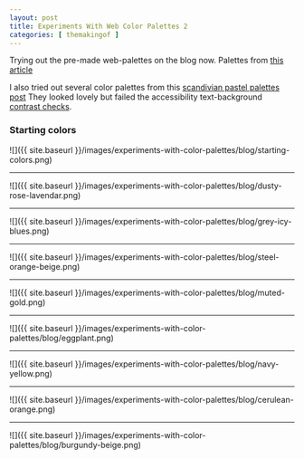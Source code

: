 ```yaml
---
layout: post
title: Experiments With Web Color Palettes 2
categories: [ themakingof ]
---
```


Trying out the pre-made web-palettes on the blog now.
Palettes from [this article](https://www.canva.com/learn/website-color-schemes/)

I also tried out several color palettes from this [scandivian pastel palettes post](https://www.templatemonster.com/blog/pastel-color-schemes-for-refined-website-design/)
They looked lovely but failed the accessibility text-background [contrast checks](https://webaim.org/resources/contrastchecker).

### Starting colors
![]({{ site.baseurl }}/images/experiments-with-color-palettes/blog/starting-colors.png)

* * *
![]({{ site.baseurl }}/images/experiments-with-color-palettes/blog/dusty-rose-lavendar.png)

* * *
![]({{ site.baseurl }}/images/experiments-with-color-palettes/blog/grey-icy-blues.png)

* * *
![]({{ site.baseurl }}/images/experiments-with-color-palettes/blog/steel-orange-beige.png)

* * *
![]({{ site.baseurl }}/images/experiments-with-color-palettes/blog/muted-gold.png)


* * *
![]({{ site.baseurl }}/images/experiments-with-color-palettes/blog/eggplant.png)

* * *
![]({{ site.baseurl }}/images/experiments-with-color-palettes/blog/navy-yellow.png)

* * *
![]({{ site.baseurl }}/images/experiments-with-color-palettes/blog/cerulean-orange.png)

* * *
![]({{ site.baseurl }}/images/experiments-with-color-palettes/blog/burgundy-beige.png)
